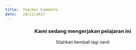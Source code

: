 ```yaml
---
title:  Teacher Comments
date:   24/11/2017
---
```


### <center>Kami sedang mengerjakan pelajaran ini</center>
<center>Silahkan kembali lagi nanti</center>
